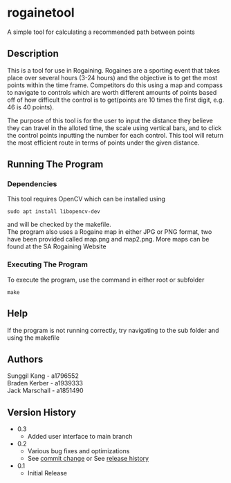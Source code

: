 # rogainetool

A simple tool for calculating a recommended path between points

## Description

This is a tool for use in Rogaining. Rogaines are a sporting event that takes place over several hours (3-24 hours) and the objective is to get the most points within the time frame. Competitors do this using a map and compass to navigate to controls which are worth different amounts of points based off of how difficult the control is to get(points are 10 times the first digit, e.g. 46 is 40 points). 

The purpose of this tool is for the user to input the distance they believe they can travel in the alloted time, the scale using vertical bars, and to click the control points inputting the number for each control. This tool will return the most efficient route in terms of points under the given distance.

## Running The Program

### Dependencies
This tool requires OpenCV which can be installed using 
```
sudo apt install libopencv-dev
```
and will be checked by the makefile.  
The program also uses a Rogaine map in either JPG or PNG format, two have been provided called map.png and map2.png. More maps can be found at the SA Rogaining Website

### Executing The Program

To execute the program, use the command in either root or subfolder
```
make
```

## Help

If the program is not running correctly, try navigating to the sub folder and using the makefile

## Authors

Sunggil Kang - a1796552  
Braden Kerber - a1939333  
Jack Marschall - a1851490  

## Version History
* 0.3
   * Added user interface to main branch
* 0.2
    * Various bug fixes and optimizations
    * See [commit change]() or See [release history]()
* 0.1
    * Initial Release
